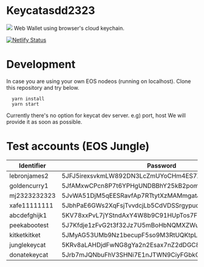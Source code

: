 # Keycatasdd2323
![](https://codebuild.ap-northeast-2.amazonaws.com/badges?uuid=eyJlbmNyeXB0ZWREYXRhIjoieWZCYXVpQTIzTzF4YkVjMTNiKzk0ZC9FTnl1ek9FZEhubDlzRXZIRk5ZbWtpZnR2ZllvNEVuL3BUa2JjS1NCSkZvMkQ2ay95bERVNUJmSTdYNmhyMG9zPSIsIml2UGFyYW1ldGVyU3BlYyI6IjFjU0VxQ1hRMTd2RE9HNk4iLCJtYXRlcmlhbFNldFNlcmlhbCI6MX0%3D&branch=master)
Web Wallet using browser's cloud keychain.

[![Netlify Status](https://api.netlify.com/api/v1/badges/73d9e1e5-9086-47df-aaba-8ac7053d4eb8/deploy-status)](https://app.netlify.com/sites/keycat/deploys)

# Development
In case you are using your own EOS nodeos (running on localhost).
Clone this repository and try below.

```
  yarn install
  yarn start
```

Currently there's no option for keycat dev server. e.g) port, host
We will provide it as soon as possible.

# Test accounts (EOS Jungle)
| Identifier   | Password                                            |
| ------------ | --------------------------------------------------- |
| lebronjames2 | 5JFJ5irexsvkmLW892DN3LcZmUYoCHm4ES7XD4zGGL3Y4mvLVU2 |
| goldencurry1 | 5JfAMxwCPcn8P7t6YPHgUNDBBhY25kB2pom9Sp2xoApPJaEsqYJ |
| mj2323232323 | 5JvWA51DjM5qEESRavfAp7RTtytXzMAMmgatJva1BhA8nTkYbPS |
| xafe11111111 | 5JbhPaE6GWs2XqFsjTvvdcjLb5CdVDSSrgypudog54e1muKQbjn |
| abcdefghijk1 | 5KV78xxPvL7jYStndAxY4W8b9C91HUpTos7FMyAXAHrhYaHRTc8 |
| peekabootest | 5J7Kfdje1zFvG2t3f32Jz7U5mBoHbNQMXZWuXh36SPf8TTEDrht |
| kitketkitket | 5JMyAG53UMb9Nz1becupF5so9M3RtUQKtpLFN84U4qitUfsaZ6M |
| junglekeycat | 5KRv8aLAHDjdFwNG8gYa2n2Esax7nZ2dDGC8wYgEVtDjMXXXH45 |
| donatekeycat | 5Jrb7mJQNbuFhV3SHNi7E1nJTWN9CiyFGbkCQWSKgLCYqJaozTH |
